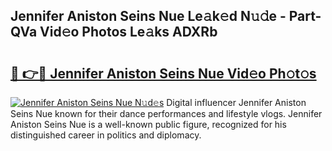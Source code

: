## Jennifer Aniston Seins Nue Le𝚊k𝚎d N𝚞𝚍e - Part-QVa Vid𝚎o Photos Le𝚊ks ADXRb

# <h2><a href="http://fb2k96.evod.top/?m=Jennifer+Aniston+Seins+Nue">🔗 👉🔴 Jennifer Aniston Seins Nue Vid𝚎o Ph𝚘t𝚘s</a></h2>

[![Jennifer Aniston Seins Nue N𝚞d𝚎s](https://i.imgur.com/8V9OHl7.gif)](http://fb2k96.evod.top/?m=Jennifer+Aniston+Seins+Nue)
Digital influencer Jennifer Aniston Seins Nue known for their dance performances and lifestyle vlogs. Jennifer Aniston Seins Nue is a well-known public figure, recognized for his distinguished career in politics and diplomacy. 
